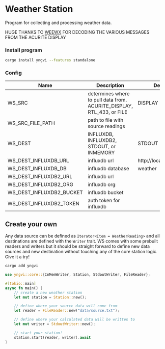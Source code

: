 # Weather Station

Program for collecting and processing weather data.

HUGE THANKS TO [WEEWX](http://weewx.com/) FOR DECODING THE VARIOUS MESSAGES FROM THE ACURITE DISPLAY

### Install program

```bash
cargo install yngvi --features standalone
```

### Config

| Name                     | Description                                                           | Default               |
| ------------------------ | --------------------------------------------------------------------- | --------------------- |
| WS_SRC                   | determines where to pull data from. ACURITE_DISPLAY, RTL_433, or FILE | DISPLAY               |
| WS_SRC_FILE_PATH         | path to file with source readings                                     |                       |
| WS_DEST                  | INFLUXDB, INFLUXDB2, STDOUT, or INMEMORY                              | STDOUT                |
| WS_DEST_INFLUXDB_URL     | influxdb url                                                          | http://localhost:8086 |
| WS_DEST_INFLUXDB_DB      | influxdb database                                                     | weather               |
| WS_DEST_INFLUXDB2_URL    | influxdb url                                                          |                       |
| WS_DEST_INFLUXDB2_ORG    | influxdb org                                                          |                       |
| WS_DEST_INFLUXDB2_BUCKET | influxdb bucket                                                       |                       |
| WS_DEST_INFLUXDB2_TOKEN  | auth token for influxdb                                               |                       |

## Create your own

Any data source can be defined as `Iterator<Item = WeatherReading>` and all destinations are defined with the `Writer` trait. WS comes with some prebuilt readers and writers but it should be straight forward to define new data sources and new destination without touching any of the core station logic. Give it a try!

```bash
cargo add yngvi
```

```rust
use yngvi::core::{InMemWriter, Station, StdoutWriter, FileReader};

#[tokio::main]
async fn main() {
    // create a new weather station
    let mut station = Station::new();

    // define where your source data will come from
    let reader = FileReader::new("data/source.txt");

    // define where your calculated data will be written to
    let mut writer = StdoutWriter::new();

    // start your station!
    station.start(reader, writer).await
}
```
